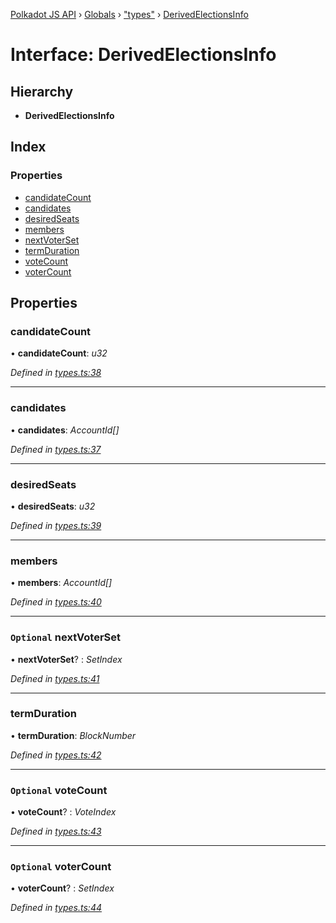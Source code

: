 [Polkadot JS API](../README.md) › [Globals](../globals.md) › ["types"](../modules/_types_.md) › [DerivedElectionsInfo](_types_.derivedelectionsinfo.md)

# Interface: DerivedElectionsInfo

## Hierarchy

* **DerivedElectionsInfo**

## Index

### Properties

* [candidateCount](_types_.derivedelectionsinfo.md#candidatecount)
* [candidates](_types_.derivedelectionsinfo.md#candidates)
* [desiredSeats](_types_.derivedelectionsinfo.md#desiredseats)
* [members](_types_.derivedelectionsinfo.md#members)
* [nextVoterSet](_types_.derivedelectionsinfo.md#optional-nextvoterset)
* [termDuration](_types_.derivedelectionsinfo.md#termduration)
* [voteCount](_types_.derivedelectionsinfo.md#optional-votecount)
* [voterCount](_types_.derivedelectionsinfo.md#optional-votercount)

## Properties

###  candidateCount

• **candidateCount**: *u32*

*Defined in [types.ts:38](https://github.com/polkadot-js/api/blob/f8084c2d12/packages/api-derive/src/types.ts#L38)*

___

###  candidates

• **candidates**: *AccountId[]*

*Defined in [types.ts:37](https://github.com/polkadot-js/api/blob/f8084c2d12/packages/api-derive/src/types.ts#L37)*

___

###  desiredSeats

• **desiredSeats**: *u32*

*Defined in [types.ts:39](https://github.com/polkadot-js/api/blob/f8084c2d12/packages/api-derive/src/types.ts#L39)*

___

###  members

• **members**: *AccountId[]*

*Defined in [types.ts:40](https://github.com/polkadot-js/api/blob/f8084c2d12/packages/api-derive/src/types.ts#L40)*

___

### `Optional` nextVoterSet

• **nextVoterSet**? : *SetIndex*

*Defined in [types.ts:41](https://github.com/polkadot-js/api/blob/f8084c2d12/packages/api-derive/src/types.ts#L41)*

___

###  termDuration

• **termDuration**: *BlockNumber*

*Defined in [types.ts:42](https://github.com/polkadot-js/api/blob/f8084c2d12/packages/api-derive/src/types.ts#L42)*

___

### `Optional` voteCount

• **voteCount**? : *VoteIndex*

*Defined in [types.ts:43](https://github.com/polkadot-js/api/blob/f8084c2d12/packages/api-derive/src/types.ts#L43)*

___

### `Optional` voterCount

• **voterCount**? : *SetIndex*

*Defined in [types.ts:44](https://github.com/polkadot-js/api/blob/f8084c2d12/packages/api-derive/src/types.ts#L44)*

